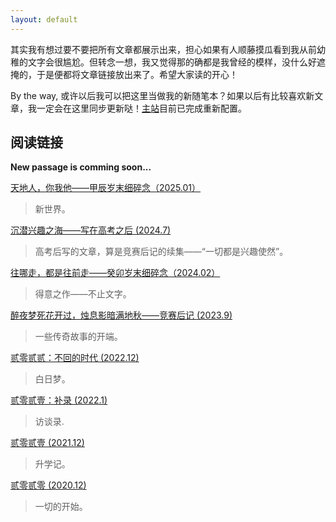 ```yaml
---
layout: default
---
```

其实我有想过要不要把所有文章都展示出来，担心如果有人顺藤摸瓜看到我从前幼稚的文字会很尴尬。但转念一想，我又觉得那的确都是我曾经的模样，没什么好遮掩的，于是便都将文章链接放出来了。希望大家读的开心！

By the way, 或许以后我可以把这里当做我的新随笔本？如果以后有比较喜欢新文章，我一定会在这里同步更新哒！[主站](https://photonyan.github.io)目前已完成重新配置。

## 阅读链接
**New passage is comming soon...**

[天地人，你我他——甲辰岁末细碎念（2025.01）](assets/pdfs/2024.pdf)

> 新世界。

[沉潜兴趣之海——写在高考之后 (2024.7)](assets/pdfs/沉潜兴趣之海.pdf)

> 高考后写的文章，算是竞赛后记的续集——“一切都是兴趣使然”。

[往哪走，都是往前走——癸卯岁末细碎念（2024.02）](assets/pdfs/2023.pdf)

> 得意之作——不止文字。

[醉夜梦死花开过，烛息影暗满地秋——竞赛后记 (2023.9)](https://zhuanlan.zhihu.com/p/658162429)

> 一些传奇故事的开端。

[贰零贰贰：不回的时代 (2022.12)](https://pandml.lofter.com/post/311e517e_2b7aed01c)

> 白日梦。

[贰零贰壹：补录 (2022.1)](https://pandml.lofter.com/post/311e517e_2b44a07ad)

> 访谈录.

[贰零贰壹 (2021.12)](https://pandml.lofter.com/post/311e517e_2b428e0b7)

> 升学记。

[贰零贰零 (2020.12)](https://pandml.lofter.com/post/311e517e_1cb2cba1b)

> 一切的开始。
